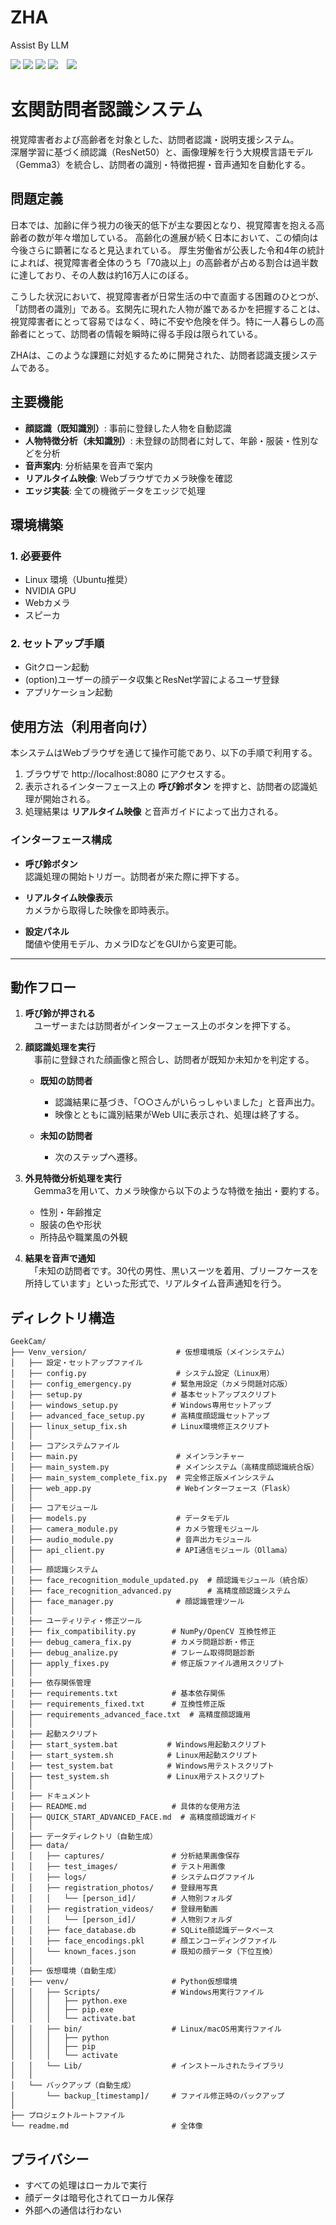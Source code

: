 # ZHA
Assist By LLM

<img src="https://img.shields.io/badge/-Python-F9DC3E.svg?logo=python&style=flat">  <img src="https://img.shields.io/badge/-Ubuntu-6F52B5.svg?logo=ubuntu&style=flat">  <img src="https://img.shields.io/badge/-Visual%20Studio%20Code-007ACC.svg?logo=visual-studio-code&style=flat">  <img src="https://img.shields.io/badge/技育CAMPハッカソン-ZHA-green.svg">　<img src="https://img.shields.io/badge/-Jetson%20Orin%20Nano-000000.svg?logo=nvidia&style=flat">


# 玄関訪問者認識システム

視覚障害者および高齢者を対象とした、訪問者認識・説明支援システム。  
深層学習に基づく顔認識（ResNet50）と、画像理解を行う大規模言語モデル（Gemma3）を統合し、訪問者の識別・特徴把握・音声通知を自動化する。

## 問題定義
日本では、加齢に伴う視力の後天的低下が主な要因となり、視覚障害を抱える高齢者の数が年々増加している。
高齢化の進展が続く日本において、この傾向は今後さらに顕著になると見込まれている。
厚生労働省が公表した令和4年の統計によれば、視覚障害者全体のうち「70歳以上」の高齢者が占める割合は過半数に達しており、その人数は約16万人にのぼる。

こうした状況において、視覚障害者が日常生活の中で直面する困難のひとつが、「訪問者の識別」である。玄関先に現れた人物が誰であるかを把握することは、視覚障害者にとって容易ではなく、時に不安や危険を伴う。特に一人暮らしの高齢者にとって、訪問者の情報を瞬時に得る手段は限られている。　

ZHAは、このような課題に対処するために開発された、訪問者認識支援システムである。

## 主要機能

- **顔認識（既知識別）**: 事前に登録した人物を自動認識
- **人物特徴分析（未知識別）**: 未登録の訪問者に対して、年齢・服装・性別などを分析
- **音声案内**: 分析結果を音声で案内
- **リアルタイム映像**: Webブラウザでカメラ映像を確認
- **エッジ実装**: 全ての機微データをエッジで処理

## 環境構築

### 1. 必要要件
- Linux 環境（Ubuntu推奨）
- NVIDIA GPU
- Webカメラ
- スピーカ

### 2. セットアップ手順
- Gitクローン起動
- (option)ユーザーの顔データ収集とResNet学習によるユーザ登録
- アプリケーション起動

## 使用方法（利用者向け）

本システムはWebブラウザを通じて操作可能であり、以下の手順で利用する。

1. ブラウザで http://localhost:8080 にアクセスする。
2. 表示されるインターフェース上の **呼び鈴ボタン** を押すと、訪問者の認識処理が開始される。
3. 処理結果は **リアルタイム映像** と音声ガイドによって出力される。

### インターフェース構成

- **呼び鈴ボタン**  
  認識処理の開始トリガー。訪問者が来た際に押下する。

- **リアルタイム映像表示**  
  カメラから取得した映像を即時表示。

- **設定パネル**  
  閾値や使用モデル、カメラIDなどをGUIから変更可能。

---

## 動作フロー

1. **呼び鈴が押される**  
　ユーザーまたは訪問者がインターフェース上のボタンを押下する。

2. **顔認識処理を実行**  
　事前に登録された顔画像と照合し、訪問者が既知か未知かを判定する。

   - **既知の訪問者**  
     - 認識結果に基づき、「○○さんがいらっしゃいました」と音声出力。
     - 映像とともに識別結果がWeb UIに表示され、処理は終了する。

   - **未知の訪問者**  
     - 次のステップへ遷移。

3. **外見特徴分析処理を実行**  
　Gemma3を用いて、カメラ映像から以下のような特徴を抽出・要約する。

   - 性別・年齢推定
   - 服装の色や形状
   - 所持品や職業風の外観

4. **結果を音声で通知**  
　「未知の訪問者です。30代の男性、黒いスーツを着用、ブリーフケースを所持しています」といった形式で、リアルタイム音声通知を行う。

## ディレクトリ構造
   ```text
GeekCam/
├── Venv_version/                    # 仮想環境版（メインシステム）
│   ├── 設定・セットアップファイル
│   ├── config.py                    # システム設定（Linux用）
│   ├── config_emergency.py         # 緊急用設定（カメラ問題対応版）
│   ├── setup.py                    # 基本セットアップスクリプト
│   ├── windows_setup.py            # Windows専用セットアップ
│   ├── advanced_face_setup.py      # 高精度顔認識セットアップ
│   ├── linux_setup_fix.sh          # Linux環境修正スクリプト
│   │
│   ├── コアシステムファイル
│   ├── main.py                      # メインランチャー
│   ├── main_system.py               # メインシステム（高精度顔認識統合版）
│   ├── main_system_complete_fix.py  # 完全修正版メインシステム
│   ├── web_app.py                   # Webインターフェース（Flask）
│   │
│   ├── コアモジュール
│   ├── models.py                    # データモデル
│   ├── camera_module.py             # カメラ管理モジュール
│   ├── audio_module.py              # 音声出力モジュール
│   ├── api_client.py                # API通信モジュール（Ollama）
│   │
│   ├── 顔認識システム
│   ├── face_recognition_module_updated.py  # 顔認識モジュール（統合版）
│   ├── face_recognition_advanced.py        # 高精度顔認識システム
│   ├── face_manager.py              # 顔認識管理ツール
│   │
│   ├── ユーティリティ・修正ツール
│   ├── fix_compatibility.py        # NumPy/OpenCV 互換性修正
│   ├── debug_camera_fix.py         # カメラ問題診断・修正
│   ├── debug_analize.py            # フレーム取得問題診断
│   ├── apply_fixes.py              # 修正版ファイル適用スクリプト
│   │
│   ├── 依存関係管理
│   ├── requirements.txt            # 基本依存関係
│   ├── requirements_fixed.txt      # 互換性修正版
│   ├── requirements_advanced_face.txt  # 高精度顔認識用
│   │
│   ├── 起動スクリプト
│   ├── start_system.bat           # Windows用起動スクリプト
│   ├── start_system.sh            # Linux用起動スクリプト
│   ├── test_system.bat            # Windows用テストスクリプト
│   ├── test_system.sh             # Linux用テストスクリプト
│   │
│   ├── ドキュメント
│   ├── README.md                   # 具体的な使用方法
│   ├── QUICK_START_ADVANCED_FACE.md  # 高精度顔認識ガイド
│   │
│   ├── データディレクトリ（自動生成）
│   ├── data/
│   │   ├── captures/               # 分析結果画像保存
│   │   ├── test_images/            # テスト用画像
│   │   ├── logs/                   # システムログファイル
│   │   ├── registration_photos/    # 登録用写真
│   │   │   └── [person_id]/        # 人物別フォルダ
│   │   ├── registration_videos/    # 登録用動画
│   │   │   └── [person_id]/        # 人物別フォルダ
│   │   ├── face_database.db        # SQLite顔認識データベース
│   │   ├── face_encodings.pkl      # 顔エンコーディングファイル
│   │   └── known_faces.json        # 既知の顔データ（下位互換）
│   │
│   ├── 仮想環境（自動生成）
│   ├── venv/                       # Python仮想環境
│   │   ├── Scripts/                # Windows用実行ファイル
│   │   │   ├── python.exe
│   │   │   ├── pip.exe
│   │   │   └── activate.bat
│   │   ├── bin/                    # Linux/macOS用実行ファイル
│   │   │   ├── python
│   │   │   ├── pip
│   │   │   └── activate
│   │   └── Lib/                    # インストールされたライブラリ
│   │
│   └── バックアップ（自動生成）
│       └── backup_[timestamp]/     # ファイル修正時のバックアップ
│
├── プロジェクトルートファイル
└── readme.md                       # 全体像
   ```

## プライバシー

- すべての処理はローカルで実行
- 顔データは暗号化されてローカル保存
- 外部への通信は行わない
